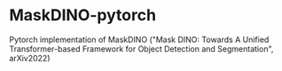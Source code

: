 # MaskDINO-pytorch
Pytorch implementation of MaskDINO ("Mask DINO: Towards A Unified Transformer-based Framework for Object Detection and Segmentation", arXiv2022)
